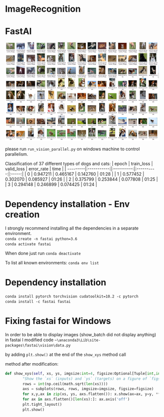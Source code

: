 # ImageRecognition


# FastAI
![alt text](https://github.com/sagasu/ImageRecognition/blob/master/DogsAndCats.png?raw=true)

please run `run_vision_parallel.py` on windows machine to control parallelism.

Classification of 37 different types of dogs and cats:
| epoch    | train_loss  | valid_loss | error_rate | time  |
| ---------|:-----------:|:----------:|:----------:|:-----:|
| 0        | 0.947211    | 0.465167   | 0.142760   | 01:28 | 
| 1        | 0.577452    | 0.302070   | 0.085927   | 01:26 |
| 2        | 0.375799    | 0.253844   | 0.077808   | 01:25 |
| 3        | 0.294148    | 0.246899   | 0.074425   | 01:24 |

# Dependency installation - Env creation
I strongly recommend installing all the dependencies in a separate environment.  
`conda create -n fastai python=3.6`  
`conda activate fastai`  

When done just run
`conda deactivate`

To list all known environments:
`conda env list`  

# Dependency installation
`conda install pytorch torchvision cudatoolkit=10.2 -c pytorch`  
`conda install -c fastai fastai`  

# Fixing fastai for Windows
In order to be able to display images (show_batch did not display anything) in fastai I modified code
`~\anaconda3\Lib\site-packages\fastai\vision\data.py`  

by adding `plt.show()` at the end of the `show_xys` method call  
  
method after modification:  
```python
def show_xys(self, xs, ys, imgsize:int=4, figsize:Optional[Tuple[int,int]]=None, **kwargs):
        "Show the `xs` (inputs) and `ys` (targets) on a figure of `figsize`."
        rows = int(np.ceil(math.sqrt(len(xs))))
        axs = subplots(rows, rows, imgsize=imgsize, figsize=figsize)
        for x,y,ax in zip(xs, ys, axs.flatten()): x.show(ax=ax, y=y, **kwargs)
        for ax in axs.flatten()[len(xs):]: ax.axis('off')
        plt.tight_layout()
        plt.show()
```